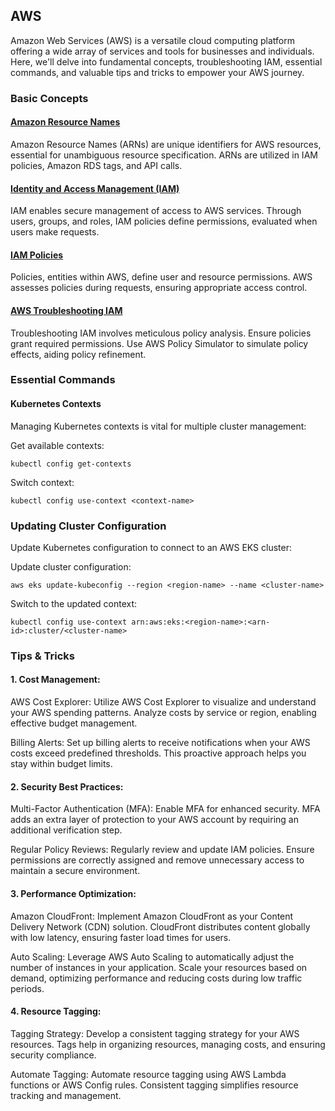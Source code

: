 ## AWS 

Amazon Web Services (AWS) is a versatile cloud computing platform offering a wide array of services and tools for businesses and individuals. Here, we'll delve into fundamental concepts, troubleshooting IAM, essential commands, and valuable tips and tricks to empower your AWS journey.

### Basic Concepts

#### [Amazon Resource Names](https://docs.aws.amazon.com/general/latest/gr/aws-arns-and-namespaces.html)

Amazon Resource Names (ARNs) are unique identifiers for AWS resources, essential for unambiguous resource specification. ARNs are utilized in IAM policies, Amazon RDS tags, and API calls.

#### [Identity and Access Management (IAM)](https://docs.aws.amazon.com/IAM/latest/UserGuide/reference_identifiers.html)

IAM enables secure management of access to AWS services. Through users, groups, and roles, IAM policies define permissions, evaluated when users make requests.

#### [IAM Policies](https://docs.aws.amazon.com/IAM/latest/UserGuide/troubleshoot_policies.html)

Policies, entities within AWS, define user and resource permissions. AWS assesses policies during requests, ensuring appropriate access control.

 #### [AWS Troubleshooting IAM](https://docs.aws.amazon.com/IAM/latest/UserGuide/troubleshoot.html)

Troubleshooting IAM involves meticulous policy analysis. Ensure policies grant required permissions. Use AWS Policy Simulator to simulate policy effects, aiding policy refinement.

### Essential Commands

#### Kubernetes Contexts

Managing Kubernetes contexts is vital for multiple cluster management:

Get available contexts:

``` kubectl config get-contexts ```

Switch context:

``` kubectl config use-context <context-name> ```

### Updating Cluster Configuration

 Update Kubernetes configuration to connect to an AWS EKS cluster:

Update cluster configuration:

``` aws eks update-kubeconfig --region <region-name> --name <cluster-name> ```

Switch to the updated context:

``` kubectl config use-context arn:aws:eks:<region-name>:<arn-id>:cluster/<cluster-name> ```

### Tips & Tricks

#### 1. Cost Management:

AWS Cost Explorer: Utilize AWS Cost Explorer to visualize and understand your AWS spending patterns. Analyze costs by service or region, enabling effective budget management.

Billing Alerts: Set up billing alerts to receive notifications when your AWS costs exceed predefined thresholds. This proactive approach helps you stay within budget limits.

#### 2. Security Best Practices:

Multi-Factor Authentication (MFA): Enable MFA for enhanced security. MFA adds an extra layer of protection to your AWS account by requiring an additional verification step.

Regular Policy Reviews: Regularly review and update IAM policies. Ensure permissions are correctly assigned and remove unnecessary access to maintain a secure environment.

#### 3. Performance Optimization:

Amazon CloudFront: Implement Amazon CloudFront as your Content Delivery Network (CDN) solution. CloudFront distributes content globally with low latency, ensuring faster load times for users.

Auto Scaling: Leverage AWS Auto Scaling to automatically adjust the number of instances in your application. Scale your resources based on demand, optimizing performance and reducing costs during low traffic periods.

#### 4. Resource Tagging:

Tagging Strategy: Develop a consistent tagging strategy for your AWS resources. Tags help in organizing resources, managing costs, and ensuring security compliance.

Automate Tagging: Automate resource tagging using AWS Lambda functions or AWS Config rules. Consistent tagging simplifies resource tracking and management.
